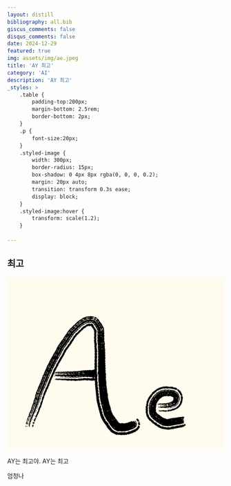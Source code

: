 ```yaml
---
layout: distill
bibliography: all.bib
giscus_comments: false
disqus_comments: false
date: 2024-12-29
featured: true
img: assets/img/ae.jpeg
title: 'AY 최고'
category: 'AI'
description: 'AY 최고'
_styles: >
    .table {
        padding-top:200px;
        margin-bottom: 2.5rem;
        border-bottom: 2px;
    }
    .p {
        font-size:20px;
    }
    .styled-image {
        width: 300px;
        border-radius: 15px;
        box-shadow: 0 4px 8px rgba(0, 0, 0, 0.2);
        margin: 20px auto;
        transition: transform 0.3s ease;
        display: block;
    }
    .styled-image:hover {
        transform: scale(1.2);
    }

---
```


## 최고 


<img src="/assets/img/ae.jpeg" class="styled-image">




AY는 최고야. <d-footnote>AY는 최고</d-footnote>

엄청나

